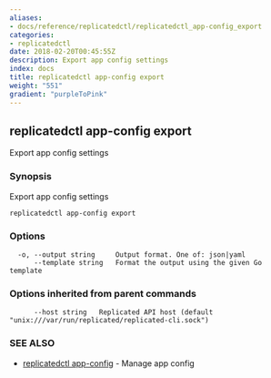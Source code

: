 ```yaml
---
aliases:
- docs/reference/replicatedctl/replicatedctl_app-config_export
categories:
- replicatedctl
date: 2018-02-20T00:45:55Z
description: Export app config settings
index: docs
title: replicatedctl app-config export
weight: "551"
gradient: "purpleToPink"
---
```


## replicatedctl app-config export

Export app config settings

### Synopsis


Export app config settings

```
replicatedctl app-config export
```

### Options

```
  -o, --output string     Output format. One of: json|yaml
      --template string   Format the output using the given Go template
```

### Options inherited from parent commands

```
      --host string   Replicated API host (default "unix:///var/run/replicated/replicated-cli.sock")
```

### SEE ALSO
* [replicatedctl app-config](/api/replicatedctl/replicatedctl_app-config/)	 - Manage app config

